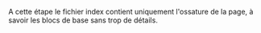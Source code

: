 A cette étape le fichier index contient uniquement l'ossature de la page, à savoir les blocs de base sans trop de détails.
